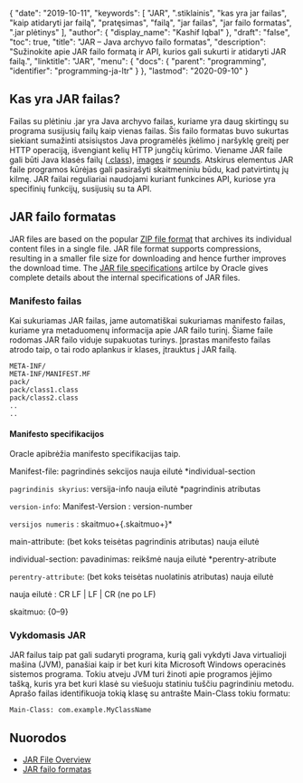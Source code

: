 {
  "date": "2019-10-11",
  "keywords": [
"JAR",
".stiklainis",
"kas yra jar failas",
"kaip atidaryti jar failą",
"pratęsimas",
"failą",
"jar failas",
"jar failo formatas",
".jar plėtinys"
],
  "author": {
    "display_name": "Kashif Iqbal"
},
  "draft": "false",
  "toc": true,
  "title": "JAR – Java archyvo failo formatas",
  "description": "Sužinokite apie JAR failo formatą ir API, kurios gali sukurti ir atidaryti JAR failą.",
  "linktitle": "JAR",
  "menu": {
    "docs": {
      "parent": "programming",
      "identifier": "programming-ja-ltr"
}
},
  "lastmod": "2020-09-10"
}

## Kas yra JAR failas?

Failas su plėtiniu .jar yra Java archyvo failas, kuriame yra daug skirtingų su programa susijusių failų kaip vienas failas. Šis failo formatas buvo sukurtas siekiant sumažinti atsisiųstos Java programėlės įkėlimo į naršyklę greitį per HTTP operaciją, išvengiant kelių HTTP jungčių kūrimo. Viename JAR faile gali būti Java klasės failų ([.class](/programming/class/)), [images](/image/) ir [sounds](/audio/). Atskirus elementus JAR faile programos kūrėjas gali pasirašyti skaitmeniniu būdu, kad patvirtintų jų kilmę. JAR failai reguliariai naudojami kuriant funkcines API, kuriose yra specifinių funkcijų, susijusių su ta API.

## JAR failo formatas

JAR files are based on the popular [ZIP file format](/compression/zip/) that archives its individual content files in a single file. JAR file format supports compressions, resulting in a smaller file size for downloading and hence further improves the download time. The [JAR file specifications](https://docs.oracle.com/javase/8/docs/technotes/guides/jar/jar.html) artilce by Oracle gives complete details about the internal specifications of JAR files.

### Manifesto failas

Kai sukuriamas JAR failas, jame automatiškai sukuriamas manifesto failas, kuriame yra metaduomenų informacija apie JAR failo turinį. Šiame faile rodomas JAR failo viduje supakuotas turinys. Įprastas manifesto failas atrodo taip, o tai rodo aplankus ir klases, įtrauktus į JAR failą.

```
META-INF/
META-INF/MANIFEST.MF
pack/
pack/class1.class
pack/class2.class
..
..
```

#### Manifesto specifikacijos

Oracle apibrėžia manifesto specifikacijas taip.

Manifest-file: pagrindinės sekcijos nauja eilutė \*individual-section

`pagrindinis skyrius`: versija-info nauja eilutė \*pagrindinis atributas

`version-info`: Manifest-Version : version-number

`versijos numeris` : skaitmuo+{.skaitmuo+}*

main-attribute: (bet koks teisėtas pagrindinis atributas) nauja eilutė

individual-section: pavadinimas: reikšmė nauja eilutė \*perentry-atribute

`perentry-attribute`: (bet koks teisėtas nuolatinis atributas) nauja eilutė

nauja eilutė : CR LF | LF | CR (ne po LF)

skaitmuo: {0–9}

### Vykdomasis JAR

JAR failus taip pat gali sudaryti programa, kurią gali vykdyti Java virtualioji mašina (JVM), panašiai kaip ir bet kuri kita Microsoft Windows operacinės sistemos programa. Tokiu atveju JVM turi žinoti apie programos įėjimo tašką, kuris yra bet kuri klasė su viešuoju statiniu tuščiu pagrindiniu metodu. Aprašo failas identifikuoja tokią klasę su antrašte Main-Class tokiu formatu:

```
Main-Class: com.example.MyClassName
```



## Nuorodos

 * [JAR File Overview](https://docs.oracle.com/javase/8/docs/technotes/guides/jar/jarGuide.html)
 * [JAR failo formatas](https://en.wikipedia.org/wiki/JAR_(file_format))

